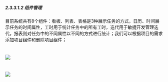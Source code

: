 ##### 2.3.3.1.2 组件管理

目前系统共有8个组件：看板、列表、表格是3种展示任务的方式，日历、时间展示任务的时间属性，工时用于统计任务中的所有工时，迭代用于敏捷开发管理迭代，报表则对任务中的不同属性以不同的方式进行统计；我们可以根据项目的需求添加项目组件和删除项目组件；

# ![](/assets/3配置中心-组件管理1.png)

# ![](/assets/3配置中心-组件管理2.png)
